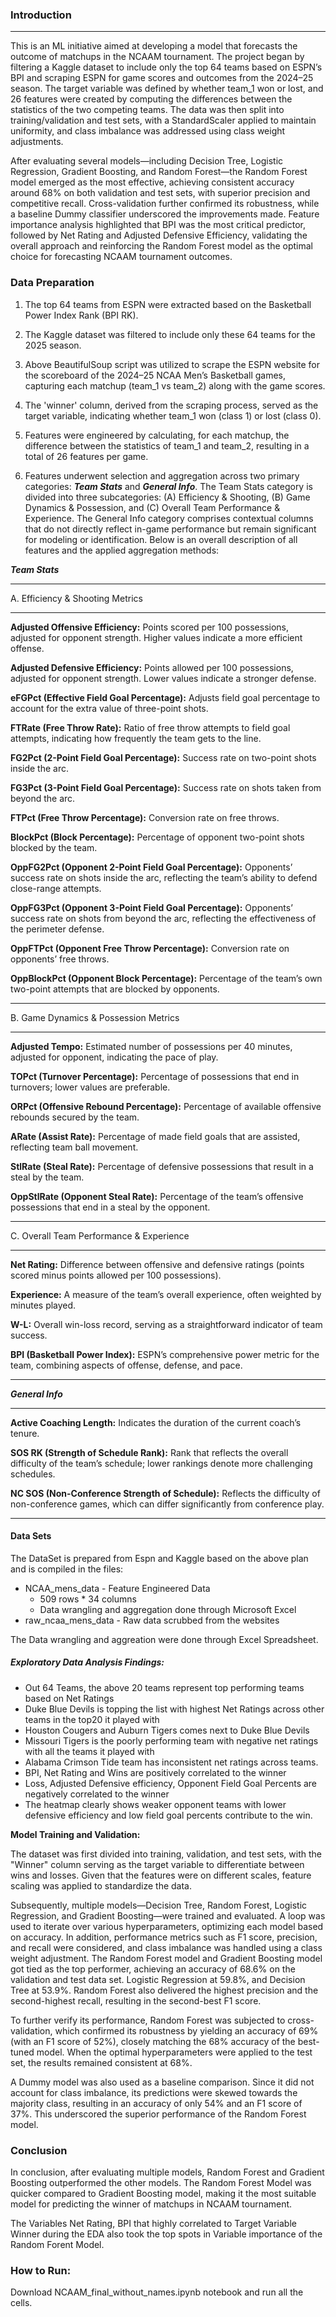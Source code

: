 ### Introduction
---
This is an ML initiative aimed at developing a model that forecasts the outcome of matchups in the NCAAM tournament. The project began by filtering a Kaggle dataset to include only the top 64 teams based on ESPN’s BPI and scraping ESPN for game scores and outcomes from the 2024–25 season. The target variable was defined by whether team_1 won or lost, and 26 features were created by computing the differences between the statistics of the two competing teams. The data was then split into training/validation and test sets, with a StandardScaler applied to maintain uniformity, and class imbalance was addressed using class weight adjustments.

After evaluating several models—including Decision Tree, Logistic Regression, Gradient Boosting, and Random Forest—the Random Forest model emerged as the most effective, achieving consistent accuracy around 68% on both validation and test sets, with superior precision and competitive recall. Cross-validation further confirmed its robustness, while a baseline Dummy classifier underscored the improvements made. Feature importance analysis highlighted that BPI was the most critical predictor, followed by Net Rating and Adjusted Defensive Efficiency, validating the overall approach and reinforcing the Random Forest model as the optimal choice for forecasting NCAAM tournament outcomes.

### Data Preparation

1) The top 64 teams from ESPN were extracted based on the Basketball Power Index Rank (BPI RK).
   
3) The Kaggle dataset was filtered to include only these 64 teams for the 2025 season.
   
5) Above BeautifulSoup script was utilized to scrape the ESPN website for the scoreboard of the 2024–25 NCAA Men’s Basketball games, capturing each matchup (team_1 vs team_2) along with the game scores.
   
7) The 'winner' column, derived from the scraping process, served as the target variable, indicating whether team_1 won (class 1) or lost (class 0).

8) Features were engineered by calculating, for each matchup, the difference between the statistics of team_1 and team_2, resulting in a total of 26 features per game.

9) Features underwent selection and aggregation across two primary categories: ***Team Stats*** and ***General Info***. The Team Stats category is divided into three subcategories: (A) Efficiency & Shooting, (B) Game Dynamics & Possession, and (C) Overall Team Performance & Experience. The General Info category comprises contextual columns that do not directly reflect in-game performance but remain significant for modeling or identification. Below is an overall description of all features and the applied aggregation methods:

***Team Stats***

---
A. Efficiency & Shooting Metrics

---

**Adjusted Offensive Efficiency:**
    Points scored per 100 possessions, adjusted for opponent strength. Higher values indicate a more efficient offense.

**Adjusted Defensive Efficiency:**
    Points allowed per 100 possessions, adjusted for opponent strength. Lower values indicate a stronger defense.
    
**eFGPct (Effective Field Goal Percentage):** Adjusts field goal percentage to account for the extra value of three-point shots.

**FTRate (Free Throw Rate):** Ratio of free throw attempts to field goal attempts, indicating how frequently the team gets to the line.

**FG2Pct (2-Point Field Goal Percentage):** Success rate on two-point shots inside the arc.

**FG3Pct (3-Point Field Goal Percentage):** Success rate on shots taken from beyond the arc.

**FTPct (Free Throw Percentage):** Conversion rate on free throws.

**BlockPct (Block Percentage):** Percentage of opponent two-point shots blocked by the team.

**OppFG2Pct (Opponent 2-Point Field Goal Percentage):** Opponents’ success rate on shots inside the arc, reflecting the team’s ability to defend close-range attempts.

**OppFG3Pct (Opponent 3-Point Field Goal Percentage):** Opponents’ success rate on shots from beyond the arc, reflecting the effectiveness of the perimeter defense.

**OppFTPct (Opponent Free Throw Percentage):** Conversion rate on opponents’ free throws.

**OppBlockPct (Opponent Block Percentage):** Percentage of the team’s own two-point attempts that are blocked by opponents.

---

B. Game Dynamics & Possession Metrics

---

**Adjusted Tempo:** Estimated number of possessions per 40 minutes, adjusted for opponent, indicating the pace of play.

**TOPct (Turnover Percentage):** Percentage of possessions that end in turnovers; lower values are preferable.

**ORPct (Offensive Rebound Percentage):** Percentage of available offensive rebounds secured by the team.

**ARate (Assist Rate):** Percentage of made field goals that are assisted, reflecting team ball movement.

**StlRate (Steal Rate):** Percentage of defensive possessions that result in a steal by the team.

**OppStlRate (Opponent Steal Rate):** Percentage of the team’s offensive possessions that end in a steal by the opponent.

---

C. Overall Team Performance & Experience

--- 
**Net Rating:** Difference between offensive and defensive ratings (points scored minus points allowed per 100 possessions).

**Experience:** A measure of the team’s overall experience, often weighted by minutes played.

**W-L:** Overall win-loss record, serving as a straightforward indicator of team success.

**BPI (Basketball Power Index):** ESPN’s comprehensive power metric for the team, combining aspects of offense, defense, and pace.

---


***General Info***

---
**Active Coaching Length:** Indicates the duration of the current coach’s tenure.

**SOS RK (Strength of Schedule Rank):** Rank that reflects the overall difficulty of the team’s schedule; lower rankings denote more challenging schedules.

**NC SOS (Non-Conference Strength of Schedule):** Reflects the difficulty of non-conference games, which can differ significantly from conference play.

---

#### Data Sets

The DataSet is prepared from Espn and Kaggle based on the above plan and is compiled in the files:
-  NCAA_mens_data - Feature Engineered Data
      - 509 rows * 34 columns
      - Data wrangling and aggregation done through Microsoft Excel
-  raw_ncaa_mens_data - Raw data scrubbed from the websites

The Data wrangling and aggreation were done through Excel Spreadsheet. 
##### Exploratory Data Analysis Findings:


- Out 64 Teams, the above 20 teams represent top performing teams based on Net Ratings
- Duke Blue Devils is topping the list with highest Net Ratings across other teams in the top20 it played with
- Houston Cougers and Auburn Tigers comes next to Duke Blue Devils
- Missouri Tigers is the poorly performing team with negative net ratings with all the teams it played with
- Alabama Crimson Tide team has inconsistent net ratings across teams.
- BPI, Net Rating and Wins are positively correlated to the winner
- Loss, Adjusted Defensive efficiency, Opponent Field Goal Percents are negatively correlated to the winner
- The heatmap clearly shows weaker opponent teams with lower defensive efficiency and low field goal percents contribute to the win.

**Model Training and Validation:**

The dataset was first divided into training, validation, and test sets, with the "Winner" column serving as the target variable to differentiate between wins and losses. Given that the features were on different scales, feature scaling was applied to standardize the data.

Subsequently, multiple models—Decision Tree, Random Forest, Logistic Regression, and Gradient Boosting—were trained and evaluated. A loop was used to iterate over various hyperparameters, optimizing each model based on accuracy. In addition, performance metrics such as F1 score, precision, and recall were considered, and class imbalance was handled using a class weight adjustment. The Random Forest model and Gradient Boosting model got tied as the top performer, achieving an accuracy of 68.6% on the validation and test data set. Logistic Regression at 59.8%, and Decision Tree at 53.9%. Random Forest also delivered the highest precision and the second-highest recall, resulting in the second-best F1 score.

To further verify its performance, Random Forest was subjected to cross-validation, which confirmed its robustness by yielding an accuracy of 69% (with an F1 score of 52%), closely matching the 68% accuracy of the best-tuned model. When the optimal hyperparameters were applied to the test set, the results remained consistent at 68%.

A Dummy model was also used as a baseline comparison. Since it did not account for class imbalance, its predictions were skewed towards the majority class, resulting in an accuracy of only 54% and an F1 score of 37%. This underscored the superior performance of the Random Forest model.

### Conclusion

In conclusion, after evaluating multiple models, Random Forest and Gradient Boosting outperformed the other models. The Random Forest Model was quicker compared to Gradient Boosting model, making it the most suitable model for predicting the winner of matchups in NCAAM tournament. 

The Variables Net Rating, BPI that highly correlated to Target Variable Winner during the EDA also took the top spots in Variable importance of the Random Forent Model.

### How to Run:

Download NCAAM_final_without_names.ipynb notebook and run all the cells.



